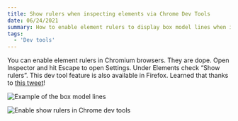 ```yaml
---
title: Show rulers when inspecting elements via Chrome Dev Tools
date: 06/24/2021
summary: How to enable element rulers to display box model lines when inspecting elements
tags:
  - 'Dev tools'
---
```


You can enable element rulers in Chromium browsers. They are dope. Open Inspector and hit Escape to open Settings. Under Elements check “Show rulers”. This dev tool feature is also available in Firefox. Learned that thanks to [this tweet](https://twitter.com/frontstuff_io/status/1407824370945474564)!

![Example of the box model lines](/static/images/content/rulers-example.png)

![Enable show rulers in Chrome dev tools](/static/images/content/enable-show-rulers.png)
